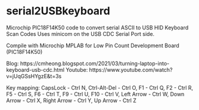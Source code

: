 # serial2USBkeyboard

Microchip PIC18F14K50 code to convert serial ASCII to USB HID Keyboard Scan Codes 
Uses minicom on the USB CDC Serial Port side.

Compile with Microchip MPLAB for Low Pin Count Development Board (PIC18F14K50)
</p>Blog: https://cmheong.blogspot.com/2021/03/turning-laptop-into-keyboard-usb-cdc.html
Youtube: https://www.youtube.com/watch?v=jUqGSsHYgzE&t=3s

Key mapping:
CapsLock     - Ctrl N,
Ctrl-Alt-Del - Ctrl O,
F1           - Ctrl Q,
F2           - Ctrl R,
F5           - Ctrl S,
F6           - Ctrl T,
F9           - Ctrl U,
F10          - Ctrl V,
Left Arrow   - Ctrl W,
Down Arrow   - Ctrl X,
Right Arrow  - Ctrl Y,
Up Arrow     - Ctrl Z

